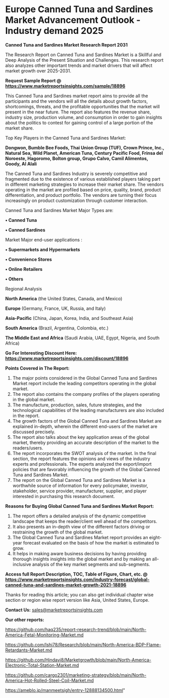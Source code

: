 # Europe Canned Tuna and Sardines Market Advancement Outlook - Industry demand 2025

<strong>Canned Tuna and Sardines Market Research Report 2031</strong>

The Research Report on Canned Tuna and Sardines Market is a Skillful and Deep Analysis of the Present Situation and Challenges. This research report also analyzes other important trends and market drivers that will affect market growth over 2025-2031.

<strong>Request Sample Report @ <a href=https://www.marketreportsinsights.com/sample/18896>https://www.marketreportsinsights.com/sample/18896</a></strong>

This Canned Tuna and Sardines market report aims to provide all the participants and the vendors will all the details about growth factors, shortcomings, threats, and the profitable opportunities that the market will present in the near future. The report also features the revenue share, industry size, production volume, and consumption in order to gain insights about the politics to contest for gaining control of a large portion of the market share.

Top Key Players in the Canned Tuna and Sardines Market:

<strong>Dongwon, Bumble Bee Foods, Thai Union Group (TUF), Crown Prince, Inc., Natural Sea, Wild Planet, American Tuna, Century Pacific Food, Frinsa del Noroeste, Hagoromo, Bolton group, Grupo Calvo, Camil Alimentos, Goody, Al Alali</strong>

The Canned Tuna and Sardines Industry is severely competitive and fragmented due to the existence of various established players taking part in different marketing strategies to increase their market share. The vendors operating in the market are profiled based on price, quality, brand, product differentiation, and product portfolio. The vendors are turning their focus increasingly on product customization through customer interaction.

Canned Tuna and Sardines Market Major Types are:

<strong>• Canned Tuna

• Canned Sardines</strong>

Market Major end-user applications :

<strong>• Supermarkets and Hypermarkets

• Convenience Stores

• Online Retailers

• Others</strong>

Regional Analysis

</u><strong><b>North America</b></strong> (the United States, Canada, and Mexico)

<strong><b>Europe </b></strong>(Germany, France, UK, Russia, and Italy)

<strong><b>Asia-Pacific</b></strong> (China, Japan, Korea, India, and Southeast Asia)

<strong><b>South America</b></strong> (Brazil, Argentina, Colombia, etc.)

<strong><b>The Middle East and Africa</b></strong> (Saudi Arabia, UAE, Egypt, Nigeria, and South Africa)

<strong>Go For Interesting Discount Here: <a href=https://www.marketreportsinsights.com/discount/18896>https://www.marketreportsinsights.com/discount/18896</a></strong>

<strong>Points Covered in The Report:</strong>
<ol>
  <li>The major points considered in the Global Canned Tuna and Sardines Market report include the leading competitors operating in the global market.</li>
  <li>The report also contains the company profiles of the players operating in the global market.</li>
  <li>The manufacture, production, sales, future strategies, and the technological capabilities of the leading manufacturers are also included in the report.</li>
  <li>The growth factors of the Global Canned Tuna and Sardines Market are explained in-depth, wherein the different end-users of the market are discussed precisely.</li>
  <li>The report also talks about the key application areas of the global market, thereby providing an accurate description of the market to the readers/users.</li>
  <li>The report incorporates the SWOT analysis of the market. In the final section, the report features the opinions and views of the industry experts and professionals. The experts analyzed the export/import policies that are favorably influencing the growth of the Global Canned Tuna and Sardines Market.</li>
  <li>The report on the Global Canned Tuna and Sardines Market is a worthwhile source of information for every policymaker, investor, stakeholder, service provider, manufacturer, supplier, and player interested in purchasing this research document.</li>
</ol>
<strong>Reasons for Buying Global Canned Tuna and Sardines Market Report:</strong>

<ol>
  <li>The report offers a detailed analysis of the dynamic competitive landscape that keeps the reader/client well ahead of the competitors.</li>
  <li>It also presents an in-depth view of the different factors driving or restraining the growth of the global market.</li>
  <li>The Global Canned Tuna and Sardines Market report provides an eight-year forecast evaluated on the basis of how the market is estimated to grow.</li>
  <li>It helps in making aware business decisions by having providing thorough insights insights into the global market and by making an all-inclusive analysis of the key market segments and sub-segments.</li>
</ol>
<strong>Access full Report Description, TOC, Table of Figure, Chart, etc. @ <a href=https://www.marketreportsinsights.com/industry-forecast/global-canned-tuna-and-sardines-market-growth-2021-18896>https://www.marketreportsinsights.com/industry-forecast/global-canned-tuna-and-sardines-market-growth-2021-18896</a></strong>


Thanks for reading this article; you can also get individual chapter wise section or region wise report version like Asia, United States, Europe.

<strong>Contact Us:</strong>
sales@marketreportsinsights.com

<strong>Our other reports:</strong>

<a href=https://github.com/haq235/report-research-trend/blob/main/North-America-Fetal-Monitoring-Market.md>https://github.com/haq235/report-research-trend/blob/main/North-America-Fetal-Monitoring-Market.md</a>

<a href=https://github.com/Ishi78/Research/blob/main/North-America-BDP-Flame-Retardants-Market.md>https://github.com/Ishi78/Research/blob/main/North-America-BDP-Flame-Retardants-Market.md</a>

<a href=https://github.com/Hindavi8/Marketgrowth/blob/main/North-America-Electronic-Total-Station-Market.md>https://github.com/Hindavi8/Marketgrowth/blob/main/North-America-Electronic-Total-Station-Market.md</a>

<a href=https://github.com/cargo2301/marketing-strategy/blob/main/North-America-Hot-Rolled-Steel-Coil-Market.md>https://github.com/cargo2301/marketing-strategy/blob/main/North-America-Hot-Rolled-Steel-Coil-Market.md</a>

<a href=https://ameblo.jp/manmeetsigh/entry-12888134500.html>https://ameblo.jp/manmeetsigh/entry-12888134500.html</a>"

